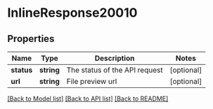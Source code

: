 # InlineResponse20010

## Properties
Name | Type | Description | Notes
------------ | ------------- | ------------- | -------------
**status** | **string** | The status of the API request | [optional] 
**url** | **string** | File preview url | [optional] 

[[Back to Model list]](../README.md#documentation-for-models) [[Back to API list]](../README.md#documentation-for-api-endpoints) [[Back to README]](../README.md)


